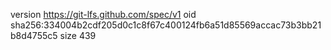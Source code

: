 version https://git-lfs.github.com/spec/v1
oid sha256:334004b2cdf205d0c1c8f67c400124fb6a51d85569accac73b3bb21b8d4755c5
size 439

